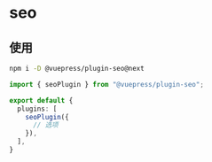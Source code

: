 # seo

<NpmBadge package="@vuepress/plugin-seo" />

## 使用

```bash
npm i -D @vuepress/plugin-seo@next
```

```ts title=".vuepress/config.ts"
import { seoPlugin } from "@vuepress/plugin-seo";

export default {
  plugins: [
    seoPlugin({
      // 选项
    }),
  ],
}
```
